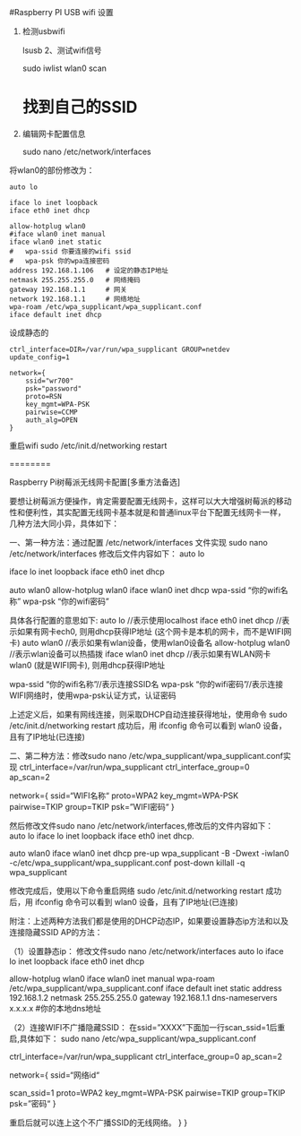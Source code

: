 #Raspberry PI USB wifi 设置


1. 检测usbwifi
	
	lsusb
2、测试wifi信号

	sudo iwlist wlan0 scan
	# 找到自己的SSID
3. 编辑网卡配置信息

	sudo nano /etc/network/interfaces

将wlan0的部份修改为：

	auto lo
	 
	iface lo inet loopback
	iface eth0 inet dhcp
	 
	allow-hotplug wlan0
	#iface wlan0 inet manual
	iface wlan0 inet static
	#	wpa-ssid 你要连接的wifi ssid
	#	wpa-psk 你的wpa连接密码
	address 192.168.1.106   # 设定的静态IP地址
	netmask 255.255.255.0   # 网络掩码
	gateway 192.168.1.1     # 网关
	network 192.168.1.1     # 网络地址
    wpa-roam /etc/wpa_supplicant/wpa_supplicant.conf
	iface default inet dhcp


设成静态的

	ctrl_interface=DIR=/var/run/wpa_supplicant GROUP=netdev
	update_config=1

	network={
		ssid="wr700"
		psk="password"
		proto=RSN
		key_mgmt=WPA-PSK
		pairwise=CCMP
		auth_alg=OPEN
	}

重启wifi
sudo /etc/init.d/networking restart

========


Raspberry Pi树莓派无线网卡配置[多重方法备选]

要想让树莓派方便操作，肯定需要配置无线网卡，这样可以大大增强树莓派的移动性和便利性，其实配置无线网卡基本就是和普通linux平台下配置无线网卡一样，几种方法大同小异，具体如下：

一、第一种方法：通过配置 /etc/network/interfaces 文件实现
sudo nano /etc/network/interfaces
修改后文件内容如下：
auto lo

iface lo inet loopback
iface eth0 inet dhcp

auto wlan0
allow-hotplug wlan0
iface wlan0 inet dhcp
wpa-ssid “你的wifi名称”
wpa-psk “你的wifi密码”

具体各行配置的意思如下:
auto lo //表示使用localhost
iface eth0 inet dhcp //表示如果有网卡ech0, 则用dhcp获得IP地址 (这个网卡是本机的网卡，而不是WIFI网卡)
auto wlan0 //表示如果有wlan设备，使用wlan0设备名
allow-hotplug wlan0 //表示wlan设备可以热插拨
iface wlan0 inet dhcp //表示如果有WLAN网卡wlan0 (就是WIFI网卡), 则用dhcp获得IP地址

wpa-ssid “你的wifi名称”//表示连接SSID名
wpa-psk “你的wifi密码”//表示连接WIFI网络时，使用wpa-psk认证方式，认证密码

上述定义后，如果有网线连接，则采取DHCP自动连接获得地址，使用命令
sudo /etc/init.d/networking restart
成功后，用 ifconfig 命令可以看到 wlan0 设备，且有了IP地址(已连接)

二、第二种方法：修改sudo nano /etc/wpa_supplicant/wpa_supplicant.conf实现
ctrl_interface=/var/run/wpa_supplicant
ctrl_interface_group=0
ap_scan=2

network={
ssid=“WIFI名称“
proto=WPA2
key_mgmt=WPA-PSK
pairwise=TKIP
group=TKIP
psk=”WIFI密码“
}

然后修改文件sudo nano /etc/network/interfaces,修改后的文件内容如下：
auto lo
iface lo inet loopback
iface eth0 inet dhcp.

auto wlan0
iface wlan0 inet dhcp
pre-up wpa_supplicant -B -Dwext -iwlan0 -c/etc/wpa_supplicant/wpa_supplicant.conf
post-down killall -q wpa_supplicant

修改完成后，使用以下命令重启网络
sudo /etc/init.d/networking restart
成功后，用 ifconfig 命令可以看到 wlan0 设备，且有了IP地址(已连接)

附注：上述两种方法我们都是使用的DHCP动态IP，如果要设置静态ip方法和以及连接隐藏SSID AP的方法：

（1）设置静态ip：
修改文件sudo nano /etc/network/interfaces
auto lo
iface lo inet loopback
iface eth0 inet dhcp

allow-hotplug wlan0
iface wlan0 inet manual
wpa-roam /etc/wpa_supplicant/wpa_supplicant.conf
iface default inet static
address 192.168.1.2
netmask 255.255.255.0
gateway 192.168.1.1
dns-nameservers x.x.x.x #你的本地dns地址

（2）连接WIFI不广播隐藏SSID：
在ssid=”XXXX”下面加一行scan_ssid=1后重启,具体如下：
sudo nano /etc/wpa_supplicant/wpa_supplicant.conf

ctrl_interface=/var/run/wpa_supplicant
ctrl_interface_group=0
ap_scan=2

network={
ssid=“网络id“

scan_ssid=1
proto=WPA2
key_mgmt=WPA-PSK
pairwise=TKIP
group=TKIP
psk=”密码“
}

重启后就可以连上这个不广播SSID的无线网络。
}
}
